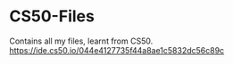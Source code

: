 # CS50-Files
Contains all my files, learnt from CS50. 
https://ide.cs50.io/044e4127735f44a8ae1c5832dc56c89c
